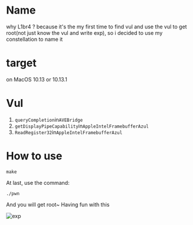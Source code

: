 # Name
why L1br4 ? because it's the my first time to find vul and use the vul to get root(not just know the vul and write exp), so i decided to use my constellation to name it

# target
on MacOS 10.13 or 10.13.1

# Vul

1. `queryCompletion`in`AVEBridge`
2. `getDisplayPipeCapability`in`AppleIntelFramebufferAzul`
3. `ReadRegister32`in`AppleIntelFramebufferAzul`

# How to use

```shell
make
```
At last, use the command:
```
./pwn
```
And you will get root~
Having fun with this

![exp](https://pbs.twimg.com/media/D0UvZJJUUAAP-I5.jpg)
